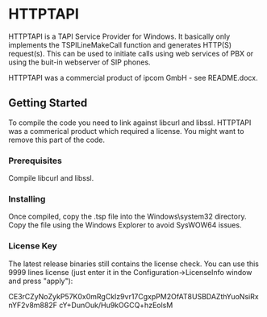 # HTTPTAPI

HTTPTAPI is a TAPI Service Provider for Windows. It basically only implements the TSPILineMakeCall function and generates HTTP(S) request(s). This can be used to initiate calls using web services of PBX or using the buit-in webserver of SIP phones.

HTTPTAPI was a commercial product of ipcom GmbH - see README.docx.

## Getting Started

To compile the code you need to link against libcurl and libssl. HTTPTAPI was a commerical product which required a license. You might want to remove this part of the code.

### Prerequisites

Compile libcurl and libssl.

### Installing

Once compiled, copy the .tsp file into the Windows\system32 directory. Copy the file using the Windows Explorer to avoid SysWOW64 issues.

### License Key

The latest release binaries still contains the license check. You can use this 9999 lines license (just enter it in the Configuration->LicenseInfo window and press "apply"):

CE3rCZyNoZykP57K0x0mRgCkIz9vr17CgxpPM2OfAT8USBDAZthYuoNsiRxnYF2v8m882F
cY+DunOuk/Hu9kOGCQ+hzEolsM
